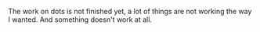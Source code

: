 The work on dots is not finished yet, a lot of things are not working the way I wanted. And something doesn't work at all.
